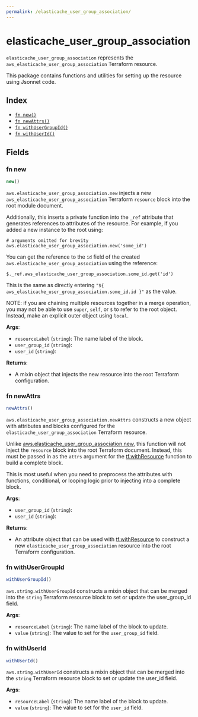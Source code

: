 ```yaml
---
permalink: /elasticache_user_group_association/
---
```


# elasticache_user_group_association

`elasticache_user_group_association` represents the `aws_elasticache_user_group_association` Terraform resource.



This package contains functions and utilities for setting up the resource using Jsonnet code.


## Index

* [`fn new()`](#fn-new)
* [`fn newAttrs()`](#fn-newattrs)
* [`fn withUserGroupId()`](#fn-withusergroupid)
* [`fn withUserId()`](#fn-withuserid)

## Fields

### fn new

```ts
new()
```


`aws.elasticache_user_group_association.new` injects a new `aws_elasticache_user_group_association` Terraform `resource`
block into the root module document.

Additionally, this inserts a private function into the `_ref` attribute that generates references to attributes of the
resource. For example, if you added a new instance to the root using:

    # arguments omitted for brevity
    aws.elasticache_user_group_association.new('some_id')

You can get the reference to the `id` field of the created `aws.elasticache_user_group_association` using the reference:

    $._ref.aws_elasticache_user_group_association.some_id.get('id')

This is the same as directly entering `"${ aws_elasticache_user_group_association.some_id.id }"` as the value.

NOTE: if you are chaining multiple resources together in a merge operation, you may not be able to use `super`, `self`,
or `$` to refer to the root object. Instead, make an explicit outer object using `local`.

**Args**:
  - `resourceLabel` (`string`): The name label of the block.
  - `user_group_id` (`string`): 
  - `user_id` (`string`): 

**Returns**:
- A mixin object that injects the new resource into the root Terraform configuration.


### fn newAttrs

```ts
newAttrs()
```


`aws.elasticache_user_group_association.newAttrs` constructs a new object with attributes and blocks configured for the `elasticache_user_group_association`
Terraform resource.

Unlike [aws.elasticache_user_group_association.new](#fn-elasticacheusergroupassociationnew), this function will not inject the `resource`
block into the root Terraform document. Instead, this must be passed in as the `attrs` argument for the
[tf.withResource](https://github.com/tf-libsonnet/core/tree/main/docs#fn-withresource) function to build a complete block.

This is most useful when you need to preprocess the attributes with functions, conditional, or looping logic prior to
injecting into a complete block.

**Args**:
  - `user_group_id` (`string`): 
  - `user_id` (`string`): 

**Returns**:
  - An attribute object that can be used with [tf.withResource](https://github.com/tf-libsonnet/core/tree/main/docs#fn-withresource) to construct a new `elasticache_user_group_association` resource into the root Terraform configuration.


### fn withUserGroupId

```ts
withUserGroupId()
```

`aws.string.withUserGroupId` constructs a mixin object that can be merged into the `string`
Terraform resource block to set or update the user_group_id field.



**Args**:
  - `resourceLabel` (`string`): The name label of the block to update.
  - `value` (`string`): The value to set for the `user_group_id` field.


### fn withUserId

```ts
withUserId()
```

`aws.string.withUserId` constructs a mixin object that can be merged into the `string`
Terraform resource block to set or update the user_id field.



**Args**:
  - `resourceLabel` (`string`): The name label of the block to update.
  - `value` (`string`): The value to set for the `user_id` field.
